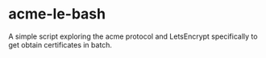 # acme-le-bash
A simple script exploring the acme protocol and LetsEncrypt specifically to get obtain certificates in batch.
